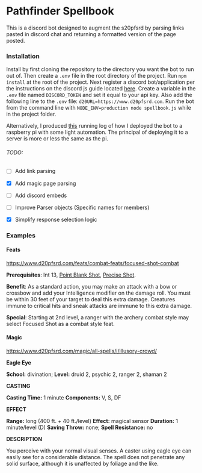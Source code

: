 # Pathfinder Spellbook

This is a discord bot designed to augment the s20pfsrd by parsing links pasted in discord chat and returning a formatted version of the page posted.

### Installation

Install by first cloning the repository to the directory you want the bot to run out of. Then create a `.env` file in the root directory of the project. Run `npm install` at the root of the project. Next register a discord bot/application per the instructions on the discord js guide located [here](https://discordjs.guide/preparations/setting-up-a-bot-application.html#creating-your-bot). Create a variable in the `.env` file named `DISCORD_TOKEN` and set it equal to your api key. Also add the following line to the `.env` file: `d20URL=https://www.d20pfsrd.com`. Run the bot from the command line with `NODE_ENV=production node spellbook.js` while in the project folder.

Alternatively, I produced [this](https://gist.github.com/JasonMadeSomething/4e557989e3b9fbd71a0bd21ec2168aac) running log of how I deployed the bot to a raspberry pi with some light automation. The principal of deploying it to a server is more or less the same as the pi. 

###### TODO:
- [ ] Add link parsing
- [x] Add magic page parsing
- [ ] Add discord embeds
- [ ] Improve Parser objects (Specific names for members)
- [x] Simplify response selection logic


### Examples
#### Feats
https://www.d20pfsrd.com/feats/combat-feats/focused-shot-combat

**Prerequisites**: Int 13, [Point Blank Shot](https://www.d20pfsrd.com/feats/combat-feats/focused-shot-combat/point-blank-shot-combat), [Precise Shot](https://www.d20pfsrd.com/feats/combat-feats/focused-shot-combat/precise-shot-combat).

**Benefit**: As a standard action, you may make an attack with a bow or crossbow and add your Intelligence modifier on the damage roll. You must be within 30 feet of your target to deal this extra damage.
Creatures immune to critical hits and sneak attacks are immune to this extra damage.

**Special**: Starting at 2nd level, a ranger with the archery combat style may select Focused Shot as a combat style feat.

#### Magic
https://www.d20pfsrd.com/magic/all-spells/i/illusory-crowd/


__**Eagle Eye**__

**School:** divination; **Level:** druid 2, psychic 2, ranger 2, shaman 2

**CASTING**

**Casting Time:** 1 minute **Components:** V, S, DF

**EFFECT**

**Range:** long (400 ft. + 40 ft./level) **Effect:** magical sensor
 **Duration:** 1 minute/level (D) **Saving Throw:** none; **Spell Resistance:** no

**DESCRIPTION**

You perceive with your normal visual senses. A caster using eagle eye can easily see for a considerable distance. The spell does not penetrate any solid surface, although it is unaffected by foliage and the like.
